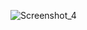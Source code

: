 ![Screenshot_4](https://user-images.githubusercontent.com/102965097/197333287-2c3ba40a-a464-49c9-8421-380329c701e7.jpg)
